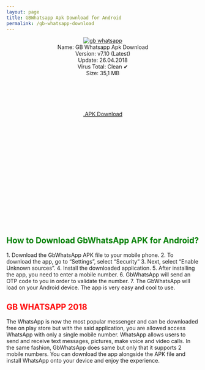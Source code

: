 ```yaml
---
layout: page
title: GBWhatsapp Apk Download for Android
permalink: /gb-whatsapp-download
---
```


<script async src="//pagead2.googlesyndication.com/pagead/js/adsbygoogle.js"></script>
<!-- Esnek -->
<ins class="adsbygoogle"
     style="display:block"
     data-ad-client="ca-pub-7942429830883405"
     data-ad-slot="5130793994"
     data-ad-format="auto"></ins>
<script>
(adsbygoogle = window.adsbygoogle || []).push({});
</script>
<center>
<a href="https://gbwhatsapp2018.com/"><img src="https://gbwhatsapp2018.com/wplus.png" alt="gb whatsapp" title="gbwhatsapp" /></a><br />
Name: GB Whatsapp Apk Download<br />
Version: v7.10 (Latest)<br />
Update: 26.04.2018<br />
Virus Total: Clean ✔<br />
Size: 35,1 MB<br />
     <center>
<script async src="//pagead2.googlesyndication.com/pagead/js/adsbygoogle.js"></script>
<!-- Baglanti20090 -->
<ins class="adsbygoogle"
     style="display:inline-block;width:200px;height:90px"
     data-ad-client="ca-pub-7942429830883405"
     data-ad-slot="9116964791"></ins>
<script>
(adsbygoogle = window.adsbygoogle || []).push({});
</script>
</center>
<a rel="nofollow" href="https://bit.ly/2HqwRIP" target="_blank">.APK Download</a><br>
<script async src="//pagead2.googlesyndication.com/pagead/js/adsbygoogle.js"></script>
<!-- 336 -->
<ins class="adsbygoogle"
     style="display:inline-block;width:336px;height:280px"
     data-ad-client="ca-pub-7942429830883405"
     data-ad-slot="9585734309"></ins>
<script>
(adsbygoogle = window.adsbygoogle || []).push({});
</script>
</center>

<h2 style="color:green">How to Download GbWhatsApp APK for Android?</h2>
1. Download the GbWhatsApp APK file to your mobile phone. 
2. To download the app, go to “Settings”, select “Security” 
3. Next, select “Enable Unknown sources”. 
4. Install the downloaded application.
5. After installing the app, you need to enter a mobile number.
6. GbWhatsApp will send an OTP code to you in order to validate the number.
7. The GbWhatsApp will load on your Android device. The app is very easy and cool to use.

<h2 style="color:red">GB WHATSAPP 2018</h2>
The WhatsApp is now the most popular messenger and can be downloaded free on play store but with the said application, you are allowed access WhatsApp with only a single mobile number. WhatsApp allows users to send and receive text messages, pictures, make voice and video calls. In the same fashion, GbWhatsApp does same but only that it supports 2 mobile numbers. You can download the app alongside the APK file and install WhatsApp onto your device and enjoy the experience.
